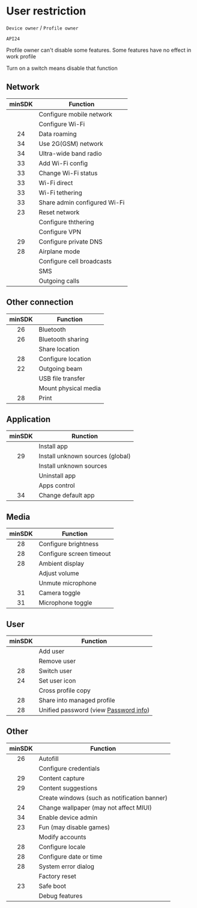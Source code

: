 # User restriction

`Device owner` / `Profile owner`

`API24`

Profile owner can't disable some features. Some features have no effect in work profile

Turn on a switch means disable that function

## Network

| minSDK | Function                     |
|:------:|------------------------------|
|        | Configure mobile network     |
|        | Configure Wi-Fi              |
|   24   | Data roaming                 |
|   34   | Use 2G(GSM) network          |
|   34   | Ultra-wide band radio        |
|   33   | Add Wi-Fi config             |
|   33   | Change Wi-Fi status          |
|   33   | Wi-Fi direct                 |
|   33   | Wi-Fi tethering              |
|   33   | Share admin configured Wi-Fi |
|   23   | Reset network                |
|        | Configure ththering          |
|        | Configure VPN                |
|   29   | Configure private DNS        |
|   28   | Airplane mode                |
|        | Configure cell broadcasts    |
|        | SMS                          |
|        | Outgoing calls               |

## Other connection

| minSDK | Function             |
|:------:|----------------------|
|   26   | Bluetooth            |
|   26   | Bluetooth sharing    |
|        | Share location       |
|   28   | Configure location   |
|   22   | Outgoing beam        |
|        | USB file transfer    |
|        | Mount physical media |
|   28   | Print                |

## Application

| minSDK | Runction                         |
|:------:|----------------------------------|
|        | Install app                      |
|   29   | Install unknown sources (global) |
|        | Install unknown sources          |
|        | Uninstall app                    |
|        | Apps control                     |
|   34   | Change default app               |

## Media

| minSDK | Function                 |
|:------:|--------------------------|
|   28   | Configure brightness     |
|   28   | Configure screen timeout |
|   28   | Ambient display          |
|        | Adjust volume            |
|        | Unmute microphone        |
|   31   | Camera toggle            |
|   31   | Microphone toggle        |

## User

| minSDK | Function                                                        |
|:------:|-----------------------------------------------------------------|
|        | Add user                                                        |
|        | Remove user                                                     |
|   28   | Switch user                                                     |
|   24   | Set user icon                                                   |
|        | Cross profile copy                                              |
|   28   | Share into managed profile                                      |
|   28   | Unified password (view [Password info](Password#Password-Info)) |

## Other

| minSDK | Function                                     |
|:------:|----------------------------------------------|
|   26   | Autofill                                     |
|        | Configure credentials                        |
|   29   | Content capture                              |
|   29   | Content suggestions                          |
|        | Create windows (such as notification banner) |
|   24   | Change wallpaper (may not affect MIUI)       |
|   34   | Enable device admin                          |
|   23   | Fun (may disable games)                      |
|        | Modify accounts                              |
|   28   | Configure locale                             |
|   28   | Configure date or time                       |
|   28   | System error dialog                          |
|        | Factory reset                                |
|   23   | Safe boot                                    |
|        | Debug features                               |

